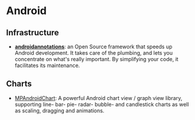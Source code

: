 # Android

## Infrastructure

* [**androidannotations**](https://github.com/excilys/androidannotations): an Open Source framework that speeds up Android development. It takes care of the plumbing, and lets you concentrate on what's really important. By simplifying your code, it facilitates its maintenance.

## Charts

* [MPAndroidChart](https://github.com/PhilJay/MPAndroidChart): A powerful Android chart view / graph view library, supporting line- bar- pie- radar- bubble- and candlestick charts as well as scaling, dragging and animations.
